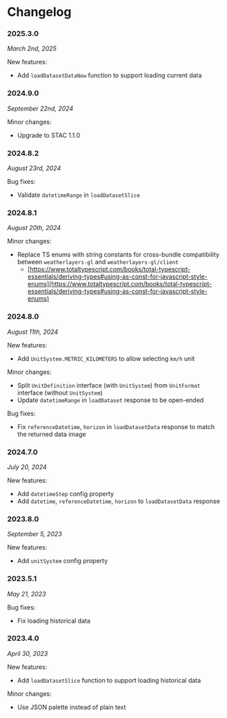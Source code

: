 # Changelog

### 2025.3.0

_March 2nd, 2025_

New features:

* Add `loadDatasetDataNow` function to support loading current data

### 2024.9.0

_September 22nd, 2024_

Minor changes:

* Upgrade to STAC 1.1.0

### 2024.8.2

_August 23rd, 2024_

Bug fixes:

* Validate `datetimeRange` in `loadDatasetSlice`

### 2024.8.1

_August 20th, 2024_

Minor changes:

* Replace TS enums with string constants for cross-bundle compatibility between `weatherlayers-gl` and `weatherlayers-gl/client`
  * [https://www.totaltypescript.com/books/total-typescript-essentials/deriving-types#using-as-const-for-javascript-style-enums](https://www.totaltypescript.com/books/total-typescript-essentials/deriving-types#using-as-const-for-javascript-style-enums)

### 2024.8.0

_August 11th, 2024_

New features:

* Add `UnitSystem.METRIC_KILOMETERS` to allow selecting `km/h` unit

Minor changes:

* Split `UnitDefinition` interface (with `UnitSystem`) from `UnitFormat` interface (without `UnitSystem`)
* Update `datetimeRange` in `loadDataset` response to be open-ended

Bug fixes:

* Fix `referenceDatetime`, `horizon` in `loadDatasetData` response to match the returned data image

### 2024.7.0

_July 20, 2024_

New features:

* Add `datetimeStep` config property
* Add `datetime`, `referenceDatetime`, `horizon` to `loadDatasetData` response

### 2023.8.0

_September 5, 2023_

New features:

* Add `unitSystem` config property

### 2023.5.1

_May 21, 2023_

Bug fixes:

* Fix loading historical data

### 2023.4.0

_April 30, 2023_

New features:

* Add `loadDatasetSlice` function to support loading historical data

Minor changes:

* Use JSON palette instead of plain text
